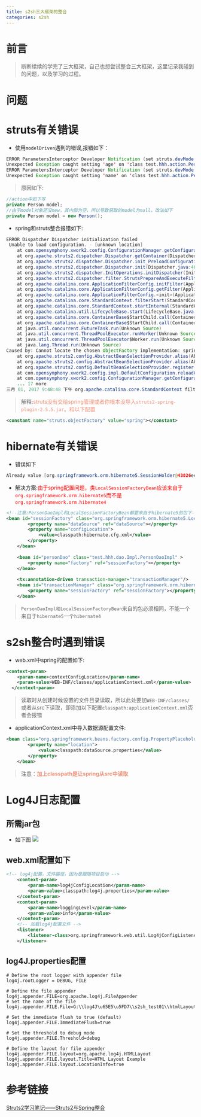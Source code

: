 ```yaml
---
title: s2sh三大框架的整合
categories: s2sh
---
```

# 前言
> 断断续续的学完了三大框架，自己也想尝试整合三大框架，这里记录我碰到的问题，以及学习的过程。

# 问题
# struts有关错误
- 使用`modelDriven`遇到的错误,报错如下：

``` java
ERROR ParametersInterceptor Developer Notification (set struts.devMode to false to disable this message):
Unexpected Exception caught setting 'age' on 'class test.hhh.action.PersonAction: Error setting expression 'age' with value '20'
ERROR ParametersInterceptor Developer Notification (set struts.devMode to false to disable this message):
Unexpected Exception caught setting 'name' on 'class test.hhh.action.PersonAction: Error setting expression 'name' with value 'hhh'
```
> 原因如下:

``` java
//action中如下写
private Person model;
//由于model对象还没new，其内部为空，所以导致获取的model为null，改法如下
private Person model = new Person();
```

- spring和struts整合报错如下:
``` java
ERROR Dispatcher Dispatcher initialization failed
 Unable to load configuration. - [unknown location]
	at com.opensymphony.xwork2.config.ConfigurationManager.getConfiguration(ConfigurationManager.java:70)
	at org.apache.struts2.dispatcher.Dispatcher.getContainer(Dispatcher.java:906)
	at org.apache.struts2.dispatcher.Dispatcher.init_PreloadConfiguration(Dispatcher.java:445)
	at org.apache.struts2.dispatcher.Dispatcher.init(Dispatcher.java:486)
	at org.apache.struts2.dispatcher.InitOperations.initDispatcher(InitOperations.java:75)
	at org.apache.struts2.dispatcher.filter.StrutsPrepareAndExecuteFilter.init(StrutsPrepareAndExecuteFilter.java:63)
	at org.apache.catalina.core.ApplicationFilterConfig.initFilter(ApplicationFilterConfig.java:279)
	at org.apache.catalina.core.ApplicationFilterConfig.getFilter(ApplicationFilterConfig.java:260)
	at org.apache.catalina.core.ApplicationFilterConfig.<init>(ApplicationFilterConfig.java:105)
	at org.apache.catalina.core.StandardContext.filterStart(StandardContext.java:4572)
	at org.apache.catalina.core.StandardContext.startInternal(StandardContext.java:5215)
	at org.apache.catalina.util.LifecycleBase.start(LifecycleBase.java:150)
	at org.apache.catalina.core.ContainerBase$StartChild.call(ContainerBase.java:1419)
	at org.apache.catalina.core.ContainerBase$StartChild.call(ContainerBase.java:1409)
	at java.util.concurrent.FutureTask.run(Unknown Source)
	at java.util.concurrent.ThreadPoolExecutor.runWorker(Unknown Source)
	at java.util.concurrent.ThreadPoolExecutor$Worker.run(Unknown Source)
	at java.lang.Thread.run(Unknown Source)
Caused by: Cannot locate the chosen ObjectFactory implementation: spring - [unknown location]
	at org.apache.struts2.config.AbstractBeanSelectionProvider.alias(AbstractBeanSelectionProvider.java:64)
	at org.apache.struts2.config.AbstractBeanSelectionProvider.alias(AbstractBeanSelectionProvider.java:41)
	at org.apache.struts2.config.DefaultBeanSelectionProvider.register(DefaultBeanSelectionProvider.java:366)
	at com.opensymphony.xwork2.config.impl.DefaultConfiguration.reloadContainer(DefaultConfiguration.java:163)
	at com.opensymphony.xwork2.config.ConfigurationManager.getConfiguration(ConfigurationManager.java:67)
	... 17 more
三月 01, 2017 9:48:48 下午 org.apache.catalina.core.StandardContext filterStart
```
> 解释:<font color='#ED8F76'>struts没有交给spring管理或者你根本没导入`struts2-spring-plugin-2.5.5.jar`。和以下配置</font>
``` xml
<constant name="struts.objectFactory" value="spring"></constant>
```

# hibernate有关错误
- 错误如下
``` java
Already value [org.springframework.orm.hibernate5.SessionHolder@43826ec] for key [org.hibernate.internal.SessionFactoryImpl@304a3655] bound to thread [main]
```
- 解决方案:<font color='#FF0000'>由于spring配置问题，类`LocalSessionFactoryBean`应该来自于`org.springframework.orm.hibernate5`而不是`org.springframework.orm.hibernate4`</font>
``` xml
<!--注意:PersonDaoImpl和LocalSessionFactoryBean都要来自于hibernate5的包下-->
<bean id="sessionFactory" class="org.springframework.orm.hibernate5.LocalSessionFactoryBean">
		<property name="dataSource" ref="dataSource"></property>
		<property name="configLocation">
			<value>classpath:hibernate.cfg.xml</value>
		</property>
	</bean>
	
	<bean id="personDao" class="test.hhh.dao.Impl.PersonDaoImpl" >
		<property name="factory" ref="sessionFactory"></property>
	</bean>
	
	<tx:annotation-driven transaction-manager="transactionManager"/>
	<bean id="transactionManager" class="org.springframework.orm.hibernate5.HibernateTransactionManager">
		<property name="sessionFactory" ref="sessionFactory"></property>
	</bean>
```
> `PersonDaoImpl和LocalSessionFactoryBean`来自的包必须相同，不能一个来自于`hibernate5`一个`hibernate4`

# s2sh整合时遇到错误
- web.xml中spring的配置如下:
``` xml
<context-param>
  	<param-name>contextConfigLocation</param-name>
  	<param-value>WEB-INF/classes/applicationContext.xml</param-value>
  </context-param>
```
> 读取时从创建时候设置的文件目录读取，所以此处要加`WEB-INF/classes/`或者从src下读取，即添加以下配置`classpath:applicationContext.xml`否者会报错

- applicationContext.xml中导入数据源配置文件:
``` xml
<bean class="org.springframework.beans.factory.config.PropertyPlaceholderConfigurer">
		<property name="location">
			<value>classpath:dataSource.properties</value>
		</property>
	</bean>
```
> 注意：<font color='#ED8F76'>**加上classpath是让spring从src中读取**</font>

# Log4J日志配置
## 所需jar包
- 如下图
![](s2sh三大框架的整合/1.png)

## web.xml配置如下
``` xml
<!-- log4j配置，文件路径，因为是跟随项目启动 -->
	<context-param>
		<param-name>log4jConfigLocation</param-name>
		<param-value>classpath:log4j.properties</param-value>
	</context-param>
	<context-param>
		<param-name>loggingLevel</param-name>
		<param-value>info</param-value>
	</context-param>
	<!-- 加载log4j配置文件 -->
	<listener>
		<listener-class>org.springframework.web.util.Log4jConfigListener</listener-class>
	</listener>
```

## log4J.properties配置
``` properties
# Define the root logger with appender file
log4j.rootLogger = DEBUG, FILE

# Define the file appender
log4j.appender.FILE=org.apache.log4j.FileAppender
# Set the name of the file
log4j.appender.FILE.File=G:\\log4J\u65E5\u5FD7\\s2sh_test01\\htmlLayout.html

# Set the immediate flush to true (default)
log4j.appender.FILE.ImmediateFlush=true

# Set the threshold to debug mode
log4j.appender.FILE.Threshold=debug

# Define the layout for file appender
log4j.appender.FILE.layout=org.apache.log4j.HTMLLayout
log4j.appender.FILE.layout.Title=HTML Layout Example
log4j.appender.FILE.layout.LocationInfo=true
```

# 参考链接
[Struts2学习笔记——Struts2与Spring整合](http://www.cnblogs.com/S-E-P/archive/2012/01/18/2325253.html)